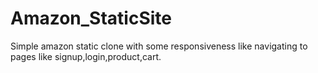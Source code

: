 # Amazon_StaticSite
Simple amazon static clone with some responsiveness like navigating to pages like signup,login,product,cart.
